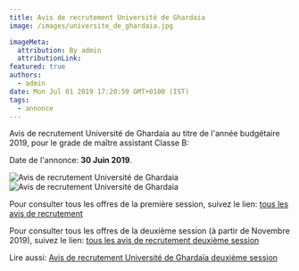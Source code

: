 ```yaml
---
title: Avis de recrutement Université de Ghardaia
image: /images/universite_de_ghardaia.jpg

imageMeta:
  attribution: By admin
  attributionLink:
featured: true
authors:
  - admin
date: Mon Jul 01 2019 17:20:59 GMT+0100 (IST)
tags:
  - annonce
---
```


Avis de recrutement Université de Ghardaia au titre de l'année budgétaire 2019, pour le grade de maître assistant Classe B:

Date de l'annonce: **30 Juin 2019**.

![Avis de recrutement Université de Ghardaia](/images/avis_de_recrutement_universite_de_ghardaia.jpg)
![Avis de recrutement Université de Ghardaia](/images/avis_de_recrutement_universite_de_ghardaia_2.jpg)

Pour consulter tous les offres de la première session, suivez le lien: [tous les avis de recrutement](/tous_les_avis_de_recrutement_annee_budgetaire_2019/)

Pour consulter tous les offres de la deuxième session (à partir de Novembre 2019), suivez le lien: [tous les avis de recrutement deuxième session](/tous-les-avis-de-recrutement-mitre-assistant-classe-b-au-titre-de-l-annee-2019-deuxieme-session/)

Lire aussi: [Avis de recrutement Université de Ghardaïa deuxième session](/avis-de-recrutement-universite-de-ghardaia-annee-2019-deuxieme-session/)

